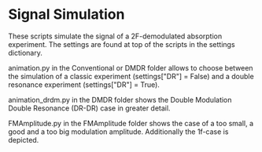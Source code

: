 # Signal Simulation

These scripts simulate the signal of a 2F-demodulated absorption experiment.
The settings are found at top of the scripts in the settings dictionary.

animation.py in the Conventional or DMDR folder allows to choose between the simulation of a classic experiment (settings["DR"] = False) and a double resonance experiment (settings["DR"] = True).

animation_drdm.py in the DMDR folder shows the Double Modulation Double Resonance (DR-DR) case in greater detail.

FMAmplitude.py in the FMAmplitude folder shows the case of a too small, a good and a too big modulation amplitude. Additionally the 1f-case is depicted.